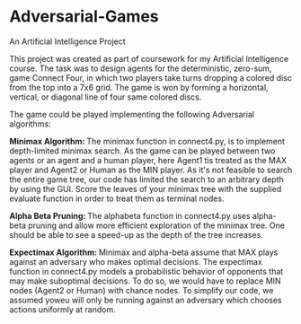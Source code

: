 # Adversarial-Games
An Artificial Intelligence Project


This project was created as part of coursework for my Artificial Intelligence course.
The task was to design agents for the deterministic, zero-sum, game Connect Four, in which two players take turns dropping a colored disc from the top into a 7x6 grid. The game is won by forming a horizontal, vertical, or diagonal line of four same colored discs.

The game could be played implementing the following Adversarial algorithms:

<b> Minimax Algorithm: </b>
The minimax function in connect4.py, is to implement depth-limited minimax search. As the game can be played between two agents or an agent and a human player, here Agent1 tis treated as the MAX player and Agent2 or Human as the MIN player. As it's not feasible to search the entire game tree, our code has limited the search to an arbitrary depth by using the GUI. Score the leaves of your minimax tree with the supplied  evaluate function in order to treat them as terminal nodes. 

<b> Alpha Beta Pruning: </b> The alphabeta function in connect4.py uses alpha-beta pruning and allow more efficient exploration of the minimax tree. One should be able to see a speed-up as the depth of the tree increases.  

<b>Expectimax Algorithm: </b> Minimax and alpha-beta assume that MAX plays against an adversary who makes optimal decisions. The expectimax function in connect4.py models a probabilistic behavior of opponents that may make suboptimal decisions. To do so, we would have to replace MIN nodes (Agent2 or Human) with chance nodes. To simplify our code, we assumed yoweu will only be running against an adversary which chooses actions uniformly at random.
